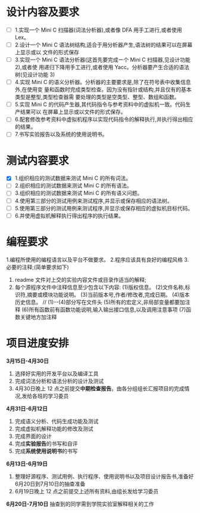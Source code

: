 # 设计内容及要求
- [ ] 1.实现一个 Mini C 扫描器(词法分析器),或者像 DFA 用手工进行,或者使用 Lex。
- [ ] 2.设计一个 Mini C 语法树结构,适合于用分析器产生,语法树的结果可以在屏幕上显示或以
文件的形式保存
- [ ] 3.实现一个 Mini C 语法分析器(这首先要完成ー个 Mini C 扫描器,见设计功能 2),或者使
用递归下降用手工进行,或者使用 Yacc。分析器要产生合适的语法树(见设计功能 3)
- [ ] 4.实现 Mini C 的语义分析器。分析器的主要要求是,除了在符号表中收集信息外,在使用变
量和函数时完成类型检查。因为没有指针或结构,并且仅有的基本类型是整型,类型检查器需
要处理的类型是空类型、整型、数组和函数。
- [ ] 5.实现 Mini C 的代码产生器,其代码指令与参考资料中的虚拟机一致。代码生产结果可以
在屏幕上显示或以文件的形式保存。
- [ ] 6.配套修改参考资料中虚拟机程序以实现代码指令的解释执行,并执行得出相应的结果。
- [ ] 7.书写实验报告以及系统的使用说明书。

# 测试内容要求
- [x] 1.组织相应的测试数据来测试 Mini C 的所有词法。
- [ ] 2.组织相应的测试数据来测试 Mini C 的所有语法。
- [ ] 3.组织相应的测试数据来测试 Mini C 的所有语义问题。
- [ ] 4.使用第三部分的测试用例来测试程序,并显示或保存相应的语法树。
- [ ] 5.使用第三部分的测试用例来测试程序,并显示或保存相应的虚拟机目标代码。
- [ ] 6.并使用虚拟机解释执行得出程序的执行结果。

# 编程要求
1.编程所使用的编程语言以及平台不做要求。
2.程序应该具有良好的编程风格
3.必要的注释;(简单要求如下)
1) readme 文件对上交的实验内容文件或目录作适当的解释;
2) 每个源程序文件中注释信息至少包含以下内容:
(1)版权信息。
(2)文件名称,标识符,摘要或模块功能说明。
(3)当前版本号,作者/修改者,完成日期。
(4)版本历史信息。 // (1)--(4)部分写在文件头
(5)所有的宏定义,非局部变量都要加注释
(6)所有函数前有函数功能说明,输入输出接口信息,以及调用注意事项
(7)函数关键地方加注释

# 项目进度安排

 **3月15日-4月30日** 
1. 选择好实用的开发平台以及编译工具
2.  完成词法分析和语法分析的设计及测试
3.   4月30日晚上 12 点之前提交**中期检查报告**。由各分组组长汇报项目的完成情况,发给各班的学习委员

**4月31日-6月12日** 
 1. 完成语义分析、代码生成功能及测试
 2.  完成虚拟机解释功能的修改及测试
 3.  完成界面的设计
 4.  完成**实验报告**的书写和自评
 5.  完成**系统使用说明书**的书写 
   
 **6月13日-6月19日** 
1. 整理好源程序、测试用例、执行程序、使用说明书以及项目设计报告书,准备好6月20日到7月10日的抽查准备
2. 6月19日晚上 12 点之前提交上述所有资料,由组长发给学习委员
   
**6月20日-7月10日**
 抽查到的同学需到学院实验室解释相关的工作

